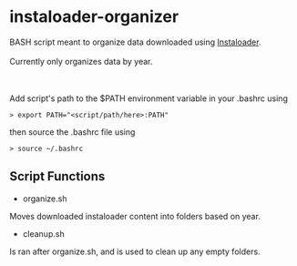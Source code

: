 # instaloader-organizer

<p>
BASH script meant to organize data downloaded using <a href ="https://github.com/instaloader/instaloader">Instaloader</a>.
<br><br>
Currently only organizes data by year.
</p>
<br><br>
Add script's path to the $PATH environment variable in your .bashrc using

```
> export PATH="<script/path/here>:PATH"
```

then source the .bashrc file using

```
> source ~/.bashrc
```

## Script Functions

- organize.sh
<p>
Moves downloaded instaloader content into folders based on year.
</p>

- cleanup.sh
<p>
Is ran after organize.sh, and is used to clean up any empty folders.
</p>
